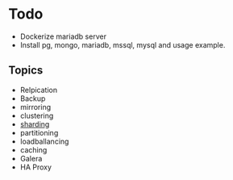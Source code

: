 # Todo

* Dockerize mariadb server
* Install pg, mongo, mariadb, mssql, mysql and usage example.

## Topics
* Relpication
* Backup
* mirroring
* clustering
* [sharding](https://www.geeksforgeeks.org/database-sharding-a-system-design-concept/)
* partitioning
* loadballancing
* caching
* Galera
* HA Proxy
